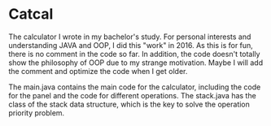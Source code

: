 # Catcal
The calculator I wrote in my bachelor's study. For personal interests and understanding JAVA and OOP, I did this "work" in 2016.
As this is for fun, there is no comment in the code so far. In addition, the code doesn't totally show the philosophy of OOP due to my strange motivation. Maybe I will add the comment and optimize the code when I get older.

The main.java contains the main code for the calculator, including the code for the panel and the code for different operations.
The stack.java has the class of the stack data structure, which is the key to solve the operation priority problem.
